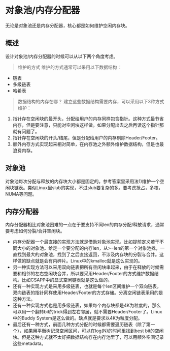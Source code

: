 # 对象池/内存分配器
无论是对象池还是内存分配器，核心都是如何维护空闲内存块。
## 概述
设计对象池/内存分配器的时候可以从以下两个角度考虑。
> 维护的方式
维护的方式通常可以采用以下数据结构：
- 链表
- 多级链表
- 哈希表
> 数据结构的内存在哪？
建立这些数据结构需要内存，可以采用以下3种方式维护：
1. 指针存在空闲块的最开头，分配给用户的内存同样包含指针。这种方式最节省内存，但是要注意，只能对空闲块这样做。如果分配出去之后再读这个指针那就有问题了。
2. 指针存在空闲块的开头/结尾，但是分配给用户的内存剔除Header/Footer。
3. 额外内存方式实现起来相对简单，在内存池之外额外维护数据结构，但是也最浪费内存。

## 对象池
对象池每次分配与释放的内存块大小都是固定的。参考答案里采用法1)维护一个空闲块链表。类似Linux里slub的实现，不过slub要复杂的多。要考虑抢占，多核，NUMA等问题。

## 内存分配器
内存分配器相比对象池困难的一点在于要支持不同len的内存分配/释放请求，通常要考虑如何分裂/合并空闲块。
- 内存分配器一个最直接的实现方法就是借助对象池实现。比如提前定义若干不同大小的对象池。给定一个要分配的内存len，从>=len的第一个对象池找，一直找到最大的对象池，找到了之后直接返回，不涉及内存块的分裂与合并。这样做的缺点就是会有内碎片。Linux中的kmalloc就是这么实现的。
- 另一种实现方法可以采用双向链表把所有空闲块串起来，由于在释放的时候需要和相邻的左右空闲块合并，所以要采用Header/Footer的方式维护数据结构。比如CSAPP中的显式空闲链表就是这么做的。
- 还有一种实现方式是采用多级链表，也就是每个len区间维护一个双向链表。双向链表的指针同样使用Header/Footer的方式存储。分离空闲链表采用的是这种方法。
- 还有一种实现方式也是用多级链表，如果每个内存块都是4K为粒度的，那么可以用一个翻转bit的trick得到左右邻居，就不需要Header/Footer了。Linux中的Buddy System是这么做的。缺点就是要求以4K为粒度分配。
- 最后还有一种方式，前面几种方式分配的时候都需要遍历链表（除了第一个），如果用平衡树记录空闲区间，可以在log(N)的时间里找到best bit的空闲块。但是这种方式就不太好把数据结构存在内存池里了，可以用额外空间记录这些metadata。